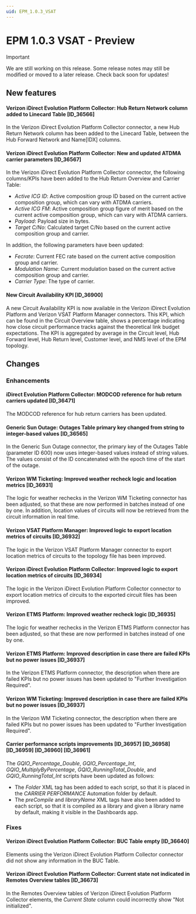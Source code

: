 ```yaml
---
uid: EPM_1.0.3_VSAT
---
```


# EPM 1.0.3 VSAT - Preview

> [!IMPORTANT]
> We are still working on this release. Some release notes may still be modified or moved to a later release. Check back soon for updates!

## New features

#### Verizon iDirect Evolution Platform Collector: Hub Return Network column added to Linecard Table [ID_36566]

In the Verizon iDirect Evolution Platform Collector connector, a new Hub Return Network column has been added to the Linecard Table, between the Hub Forward Network and Name[IDX] columns.

#### Verizon iDirect Evolution Platform Collector: New and updated ATDMA carrier parameters [ID_36567]

In the Verizon iDirect Evolution Platform Collector connector, the following columns/KPIs have been added to the Hub Return Overview and Carrier Table:

- *Active ICG ID*: Active composition group ID based on the current active composition group, which can vary with ATDMA carriers.
- *Active ICG FM*: Active composition group figure of merit based on the current active composition group, which can vary with ATDMA carriers.
- *Payload*: Payload size in bytes.
- *Target C/No*: Calculated target C/No based on the current active composition group and carrier.

In addition, the following parameters have been updated:

- *Fecrate*: Current FEC rate based on the current active composition group and carrier.
- *Modulation Name*: Current modulation based on the current active composition group and carrier.
- *Carrier Type*: The type of carrier.

#### New Circuit Availability KPI [ID_36900]

A new Circuit Availability KPI is now available in the Verizon iDirect Evolution Platform and Verizon VSAT Platform Manager connectors. This KPI, which can be found in the Circuit Overview table, shows a percentage indicating how close circuit performance tracks against the theoretical link budget expectations. The KPI is aggregated by average in the Circuit level, Hub Forward level, Hub Return level, Customer level, and NMS level of the EPM topology.

## Changes

### Enhancements

#### iDirect Evolution Platform Collector: MODCOD reference for hub return carriers updated [ID_36471]

The MODCOD reference for hub return carriers has been updated.

#### Generic Sun Outage: Outages Table primary key changed from string to integer-based values [ID_36565]

In the Generic Sun Outage connector, the primary key of the Outages Table (parameter ID 600) now uses integer-based values instead of string values. The values consist of the ID concatenated with the epoch time of the start of the outage.

#### Verizon WM Ticketing: Improved weather recheck logic and location metrics [ID_36931]

The logic for weather rechecks in the Verizon WM Ticketing connector has been adjusted, so that these are now performed in batches instead of one by one. In addition, location values of circuits will now be retrieved from the circuit information in real time.

#### Verizon VSAT Platform Manager: Improved logic to export location metrics of circuits [ID_36932]

The logic in the Verizon VSAT Platform Manager connector to export location metrics of circuits to the topology file has been improved.

#### Verizon iDirect Evolution Platform Collector: Improved logic to export location metrics of circuits [ID_36934]

The logic in the Verizon iDirect Evolution Platform Collector connector to export location metrics of circuits to the exported circuit files has been improved.

#### Verizon ETMS Platform: Improved weather recheck logic [ID_36935]

The logic for weather rechecks in the Verizon ETMS Platform connector has been adjusted, so that these are now performed in batches instead of one by one.

#### Verizon ETMS Platform: Improved description in case there are failed KPIs but no power issues [ID_36937]

In the Verizon ETMS Platform connector, the description when there are failed KPIs but no power issues has been updated to "Further Investigation Required".

#### Verizon WM Ticketing: Improved description in case there are failed KPIs but no power issues [ID_36937]

In the Verizon WM Ticketing connector, the description when there are failed KPIs but no power issues has been updated to "Further Investigation Required".

#### Carrier performance scripts improvements [ID_36957] [ID_36958] [ID_36959] [ID_36960] [ID_36961]

The *GQIO_Percentage_Double*, *GQIO_Percentage_Int*, *GQIO_MultiplyByPercentage*, *GQIO_RunningTotal_Double*, and *GQIO_RunningTotal_Int* scripts have been updated as follows:

- The *Folder* XML tag has been added to each script, so that it is placed in the *CARRIER PERFORMANCE* Automation folder by default.
- The *preCompile* and *libraryName* XML tags have also been added to each script, so that it is compiled as a library and given a library name by default, making it visible in the Dashboards app.

### Fixes

#### Verizon iDirect Evolution Platform Collector: BUC Table empty [ID_36640]

Elements using the Verizon iDirect Evolution Platform Collector connector did not show any information in the BUC Table.

#### Verizon iDirect Evolution Platform Collector: Current state not indicated in Remotes Overview tables [ID_36673]

In the Remotes Overview tables of Verizon iDirect Evolution Platform Collector elements, the *Current State* column could incorrectly show "Not initialized".
